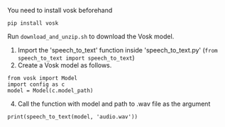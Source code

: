 You need to install vosk beforehand
```
pip install vosk
```

Run `download_and_unzip.sh` to download the Vosk model.

1. Import the 'speech_to_text' function inside 'speech_to_text.py' (`from speech_to_text import speech_to_text`)
2. Create a Vosk model as follows.
```
from vosk import Model
import config as c
model = Model(c.model_path)
```
4. Call the function with model and path to .wav file as the argument
```
print(speech_to_text(model, 'audio.wav'))
```

